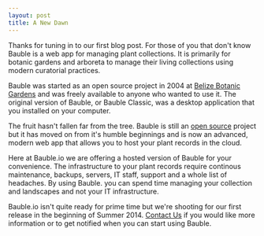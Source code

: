 ```yaml
---
layout: post
title: A New Dawn
---
```


Thanks for tuning in to our first blog post.  For those of you that
don't know Bauble is a web app for managing plant collections.  It is
primarily for botanic gardens and arboreta to manage their living collections
using modern curatorial practices.

Bauble was started as an open source project in 2004 at
[Belize Botanic Gardens](http://belizebotanic.org) and was freely available to
anyone who wanted to use it.  The original version of Bauble, or Bauble
Classic, was a desktop application that you installed on your computer.

The fruit hasn't fallen far from the tree. Bauble is still an
[open source](http://opensource.org/) project but it has moved on from it's
humble beginnings and is now an advanced, modern web app that allows you to
host your plant records in the cloud.

Here at Bauble.io we are offering a hosted version of Bauble for your
convenience.  The infrastructure to your plant records require continous
maintenance, backups, servers, IT staff, support and a whole list of headaches.
By using Bauble. you can spend time managing your collection and landscapes and
not your IT infrastructure.

Bauble.io isn't quite ready for prime time but we're shooting for our first
release in the beginning of Summer 2014.
[Contact Us](htttp://bauble.io/contact/) if you would like more information
or to get notified when you can start using Bauble.










